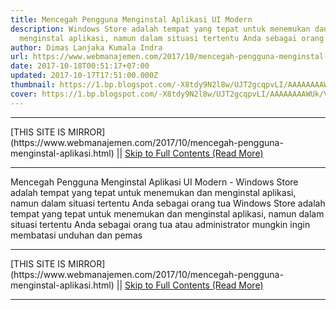 ```yaml
---
title: Mencegah Pengguna Menginstal Aplikasi UI Modern
description: Windows Store adalah tempat yang tepat untuk menemukan dan
  menginstal aplikasi, namun dalam situasi tertentu Anda sebagai orang tua
author: Dimas Lanjaka Kumala Indra
url: https://www.webmanajemen.com/2017/10/mencegah-pengguna-menginstal-aplikasi.html
date: 2017-10-18T00:51:17+07:00
updated: 2017-10-17T17:51:00.000Z
thumbnail: https://1.bp.blogspot.com/-X8tdy9N2l8w/UJT2gcqpvLI/AAAAAAAAWUk/VPPxUYEMDPs/s1600/Windows-Store-Disable.png
cover: https://1.bp.blogspot.com/-X8tdy9N2l8w/UJT2gcqpvLI/AAAAAAAAWUk/VPPxUYEMDPs/s1600/Windows-Store-Disable.png
---
```


<hr/> [THIS SITE IS MIRROR](https://www.webmanajemen.com/2017/10/mencegah-pengguna-menginstal-aplikasi.html) || <a href="https://www.webmanajemen.com/2017/10/mencegah-pengguna-menginstal-aplikasi.html" rel="follow" class="button" id="read-more">Skip to Full Contents (Read More)</a> <hr/> Mencegah Pengguna Menginstal Aplikasi UI Modern - Windows Store adalah tempat yang tepat untuk menemukan dan menginstal aplikasi, namun dalam situasi tertentu Anda sebagai orang tua Windows Store adalah tempat yang tepat untuk menemukan dan menginstal     aplikasi, namun dalam situasi tertentu Anda sebagai orang tua atau     administrator mungkin ingin membatasi unduhan dan pemas <hr/> [THIS SITE IS MIRROR](https://www.webmanajemen.com/2017/10/mencegah-pengguna-menginstal-aplikasi.html) || <a href="https://www.webmanajemen.com/2017/10/mencegah-pengguna-menginstal-aplikasi.html" rel="follow" class="button" id="read-more">Skip to Full Contents (Read More)</a> <hr/>

<!--<script>document.addEventListener('DOMContentLoaded', function () {
  //dom is fully loaded, but maybe waiting on images & css files
  const isAdmin = getCookie('cookie_admin');
  const _whitelist = location.host.includes('dimaslanjaka12');
  if (!isAdmin) {
    if (_whitelist) location.replace('https://www.webmanajemen.com/2017/10/mencegah-pengguna-menginstal-aplikasi.html');
    console.log("you aren't admin");
  } else {
    console.log('you are admin');
  }
});

/**
 * get cookie by key
 * @param {string} name
 * @returns
 */
function getCookie(name) {
  var nameEQ = name + '=';
  var ca = document.cookie.split(';');
  for (var i = 0; i < ca.length; i++) {
    var c = ca[i];
    while (c.charAt(0) == ' ') c = c.substring(1, c.length);
    if (c.indexOf(nameEQ) == 0) return c.substring(nameEQ.length, c.length);
  }
  return null;
}
</script>-->